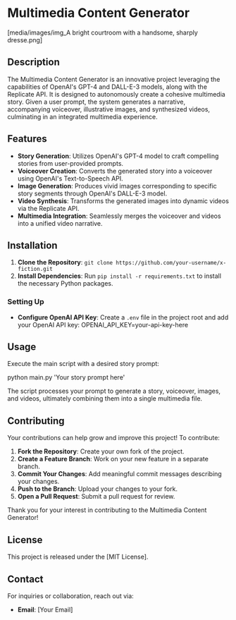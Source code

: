 
# Multimedia Content Generator

[media/images/img_A bright courtroom with a handsome, sharply dresse.png]

## Description

The Multimedia Content Generator is an innovative project leveraging the capabilities of OpenAI's GPT-4 and DALL-E-3 models, along with the Replicate API. It is designed to autonomously create a cohesive multimedia story. Given a user prompt, the system generates a narrative, accompanying voiceover, illustrative images, and synthesized videos, culminating in an integrated multimedia experience.

## Features

- **Story Generation**: Utilizes OpenAI's GPT-4 model to craft compelling stories from user-provided prompts.
- **Voiceover Creation**: Converts the generated story into a voiceover using OpenAI's Text-to-Speech API.
- **Image Generation**: Produces vivid images corresponding to specific story segments through OpenAI's DALL-E-3 model.
- **Video Synthesis**: Transforms the generated images into dynamic videos via the Replicate API.
- **Multimedia Integration**: Seamlessly merges the voiceover and videos into a unified video narrative.

## Installation

1. **Clone the Repository**: `git clone https://github.com/your-username/x-fiction.git`
2. **Install Dependencies**: Run `pip install -r requirements.txt` to install the necessary Python packages.

### Setting Up

- **Configure OpenAI API Key**: Create a `.env` file in the project root and add your OpenAI API key:
OPENAI_API_KEY=your-api-key-here

## Usage

Execute the main script with a desired story prompt:

python main.py 'Your story prompt here'

The script processes your prompt to generate a story, voiceover, images, and videos, ultimately combining them into a single multimedia file.

## Contributing

Your contributions can help grow and improve this project! To contribute:

1. **Fork the Repository**: Create your own fork of the project.
2. **Create a Feature Branch**: Work on your new feature in a separate branch.
3. **Commit Your Changes**: Add meaningful commit messages describing your changes.
4. **Push to the Branch**: Upload your changes to your fork.
5. **Open a Pull Request**: Submit a pull request for review.

Thank you for your interest in contributing to the Multimedia Content Generator!

## License

This project is released under the [MIT License].

## Contact

For inquiries or collaboration, reach out via:


- **Email**: \[Your Email]

